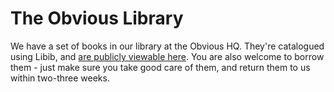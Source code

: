 # The Obvious Library

We have a set of books in our library at the Obvious HQ. They're catalogued using Libib, and [are publicly viewable here](https://obvious.libib.com/). You are also welcome to borrow them - just make sure you take good care of them, and return them to us within two-three weeks.

